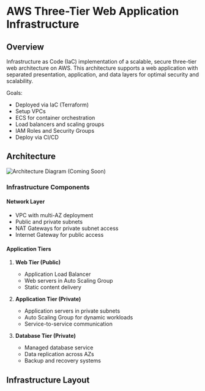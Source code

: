 # AWS Three-Tier Web Application Infrastructure

## Overview
Infrastructure as Code (IaC) implementation of a scalable, secure three-tier web architecture on AWS. This architecture supports a web application with separated presentation, application, and data layers for optimal security and scalability.

Goals: 
- Deployed via IaC (Terraform)
- Setup VPCs
- ECS for container orchestration
- Load balancers and scaling groups
- IAM Roles and Security Groups 
- Deploy via CI/CD

## Architecture

![Architecture Diagram (Coming Soon)]()

### Infrastructure Components

#### Network Layer
- VPC with multi-AZ deployment
- Public and private subnets
- NAT Gateways for private subnet access
- Internet Gateway for public access

#### Application Tiers

1. **Web Tier (Public)**
   - Application Load Balancer
   - Web servers in Auto Scaling Group
   - Static content delivery

2. **Application Tier (Private)**
   - Application servers in private subnets
   - Auto Scaling Group for dynamic workloads
   - Service-to-service communication

3. **Database Tier (Private)**
   - Managed database service
   - Data replication across AZs
   - Backup and recovery systems

## Infrastructure Layout
